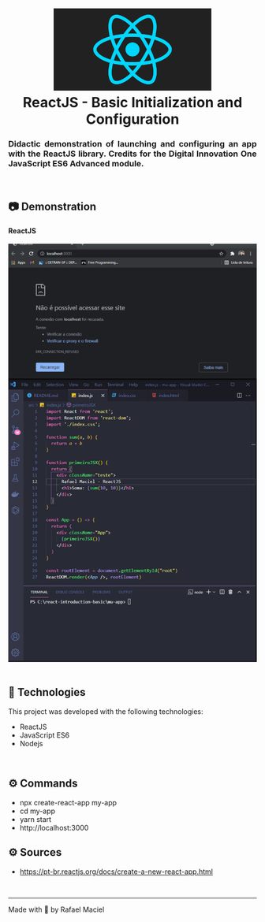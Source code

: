 <h1 align="center">
  <img alt="" title="JavaScript_ES6_Adv_tests" src=".github/demostration_aplication_0.gif" width="320px" />
  <br>
  ReactJS - Basic Initialization and Configuration
</h1>

<h3 align="justify">
Didactic demonstration of launching and configuring an app with the ReactJS library. Credits for the Digital Innovation One JavaScript ES6 Advanced module.
</h3>

<br>

## 📷 Demonstration

<div align="center" >
<h4 align="left"> ReactJS </h4>
  <img src=".github/demostration_aplication_1.gif">
</div>

<br>

## 🚀 Technologies

This project was developed with the following technologies:

- ReactJS
- JavaScript ES6
- Nodejs

<br>

## ⚙ Commands
- npx create-react-app my-app
- cd my-app
- yarn start
- http://localhost:3000

## ⚙ Sources
- https://pt-br.reactjs.org/docs/create-a-new-react-app.html

<br>

---

Made with 💜 by Rafael Maciel
